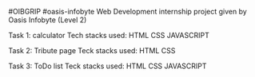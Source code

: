 #OIBGRIP
#oasis-infobyte
Web Development internship project given by Oasis Infobyte (Level 2)  

Task 1: calculator  Tech stacks used: HTML CSS JAVASCRIPT 

Task 2: Tribute page  Teck stacks used: HTML CSS 

Task 3: ToDo list  Teck stacks used: HTML CSS JAVASCRIPT
